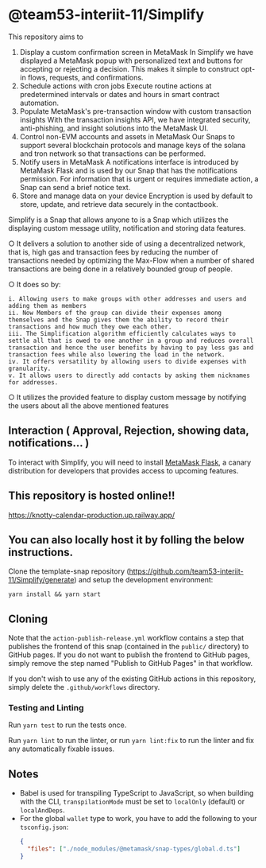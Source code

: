 # @team53-interiit-11/Simplify

This repository aims to 
  1. Display a custom confirmation screen in MetaMask
    In Simplify we have displayed a MetaMask popup with personalized text and buttons for accepting or rejecting a decision. This makes it simple to construct opt-in       flows, requests, and confirmations.
  2. Schedule actions with cron jobs
    Execute routine actions at predetermined intervals or dates and hours in smart contract automation.
  3. Populate MetaMask's pre-transaction window with custom transaction insights
    With the transaction insights API, we have integrated security, anti-phishing, and insight solutions into the MetaMask UI.
  4. Control non-EVM accounts and assets in MetaMask
    Our Snaps to support several blockchain protocols and manage keys of the solana and tron network so that transactions can be performed.
  5. Notify users in MetaMask
    A notifications interface is introduced by MetaMask Flask and is used by our Snap that has the notifications permission. For information that is urgent or requires     immediate action, a Snap can send a brief notice text.
  6. Store and manage data on your device
    Encryption is used by default to store, update, and retrieve data securely in the contactbook.

Simplify is a Snap that allows anyone to is a Snap which utilizes the displaying custom message utility, notification and storing data features.

  ○ It delivers a solution to another side of using a decentralized network, that is, high gas and transaction fees by reducing the number of transactions needed by      optimizing the Max-Flow when a number of shared transactions are being done in a relatively bounded group of people.

  ○ It does so by:
    
    i. Allowing users to make groups with other addresses and users and adding them as members
    ii. Now Members of the group can divide their expenses among themselves and the Snap gives them the ability to record their transactions and how much they owe each other.
    iii. The Simplification algorithm efficiently calculates ways to settle all that is owed to one another in a group and reduces overall transaction and hence the user benefits by having to pay less gas and transaction fees while also lowering the load in the network.
    iv. It offers versatility by allowing users to divide expenses with granularity.
    v. It allows users to directly add contacts by asking them nicknames for addresses.

  ○ It utilizes the provided feature to display custom message by notifying the users about all the above mentioned features

## Interaction ( Approval, Rejection, showing data, notifications... )

To interact with Simplify, you will need to install [MetaMask Flask](https://metamask.io/flask/), a canary distribution for developers that provides access to upcoming features.

## This repository is hosted online!!
https://knotty-calendar-production.up.railway.app/

## You can also locally host it by folling the below instructions.

Clone the template-snap repository (https://github.com/team53-interiit-11/Simplify/generate) and setup the development environment:

```shell
yarn install && yarn start
```

## Cloning

Note that the `action-publish-release.yml` workflow contains a step that publishes the frontend of this snap (contained in the `public/` directory) to GitHub pages. If you do not want to publish the frontend to GitHub pages, simply remove the step named "Publish to GitHub Pages" in that workflow.

If you don't wish to use any of the existing GitHub actions in this repository, simply delete the `.github/workflows` directory.

### Testing and Linting

Run `yarn test` to run the tests once.

Run `yarn lint` to run the linter, or run `yarn lint:fix` to run the linter and fix any automatically fixable issues.

## Notes

- Babel is used for transpiling TypeScript to JavaScript, so when building with the CLI,
  `transpilationMode` must be set to `localOnly` (default) or `localAndDeps`.
- For the global `wallet` type to work, you have to add the following to your `tsconfig.json`:
  ```json
  {
    "files": ["./node_modules/@metamask/snap-types/global.d.ts"]
  }
  ```

